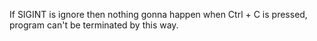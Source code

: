 If SIGINT is ignore then nothing gonna happen when Ctrl + C is pressed, program can't be terminated by this way.